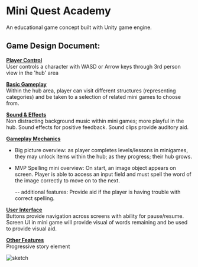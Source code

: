 # Mini Quest Academy

An educational game concept built with Unity game engine.

## Game Design Document:

<b><u>Player Control</u></b><br>
User controls a character with WASD or Arrow keys through 3rd person view in the 'hub' area


<b><u>Basic Gameplay</u></b><br>
Within the hub area, player can visit different structures (representing categories) and be taken to a selection of related mini games to choose from.

<b><u>Sound & Effects</u></b><br>
Non distracting background music within mini games; more playful in the hub. Sound effects for positive feedback. Sound clips provide auditory aid.

<b><u>Gameplay Mechanics</u></b><br>

- Big picture overview: as player completes levels/lessons in minigames, they may unlock items within the hub; as they progress; their hub grows. 

- MVP Spelling mini overview: On start, an image object appears on screen. Player is able to access an input field and must spell the word of the image correctly to move on to the next.

	-- additional features: Provide aid if the player is having trouble with correct spelling.

<b><u>User Interface</u></b><br>
Buttons provide navigation across screens with ability for pause/resume. Screen UI in mini game will provide visual of words remaining and be used to provide visual aid.

<b><u>Other Features</u></b><br>
Progressive story element


![sketch](mdAssets/MiniProjSketch.png)